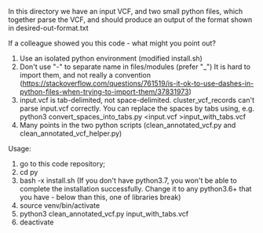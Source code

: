 In this directory we have an input VCF, and two small python files, which together parse the VCF,
and should produce an output of the format shown in desired-out-format.txt

If a colleague showed you this code - what might you point out?


1. Use an isolated python environment (modified install.sh)
2. Don't use "-" to separate name in files/modules (prefer "_")
    It is hard to import them, and not really a convention (https://stackoverflow.com/questions/761519/is-it-ok-to-use-dashes-in-python-files-when-trying-to-import-them/37831973)
3. input.vcf is tab-delimited, not space-delimited. cluster_vcf_records can't parse input.vcf correctly. You can replace the spaces by tabs using, e.g.
    python3 convert_spaces_into_tabs.py <input.vcf >input_with_tabs.vcf
4. Many points in the two python scripts (clean_annotated_vcf.py and clean_annotated_vcf_helper.py)


Usage:
1. go to this code repository;
2. cd py
3. bash -x install.sh (If you don't have python3.7, you won't be able to complete the installation successfully. Change it to any python3.6+ that you have - below than this, one of libraries break)
4. source venv/bin/activate
5. python3 clean_annotated_vcf.py input_with_tabs.vcf
6. deactivate